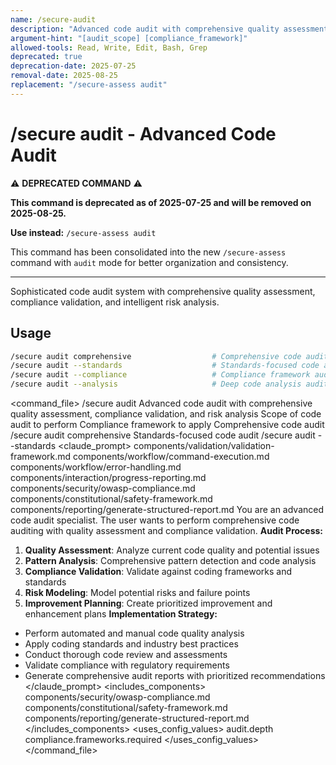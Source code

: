 ```yaml
---
name: /secure-audit
description: "Advanced code audit with comprehensive quality assessment, compliance validation, and risk analysis"
argument-hint: "[audit_scope] [compliance_framework]"
allowed-tools: Read, Write, Edit, Bash, Grep
deprecated: true
deprecation-date: 2025-07-25
removal-date: 2025-08-25
replacement: "/secure-assess audit"
---
```

# /secure audit - Advanced Code Audit

⚠️ **DEPRECATED COMMAND** ⚠️

**This command is deprecated as of 2025-07-25 and will be removed on 2025-08-25.**

**Use instead:** `/secure-assess audit`

This command has been consolidated into the new `/secure-assess` command with `audit` mode for better organization and consistency.

---

Sophisticated code audit system with comprehensive quality assessment, compliance validation, and intelligent risk analysis.
## Usage
```bash
/secure audit comprehensive                  # Comprehensive code audit
/secure audit --standards                    # Standards-focused code audit
/secure audit --compliance                   # Compliance framework audit
/secure audit --analysis                     # Deep code analysis audit
```
<command_file>
  <metadata>
    <n>/secure audit</n>
    <purpose>Advanced code audit with comprehensive quality assessment, compliance validation, and risk analysis</purpose>
    <usage>
      <![CDATA[
      /secure audit [audit_scope]
      ]]>
    </usage>
  </metadata>
  <arguments>
    <argument name="audit_scope" type="string" required="false" default="comprehensive">
      <description>Scope of code audit to perform</description>
    </argument>
    <argument name="compliance_framework" type="string" required="false" default="owasp">
      <description>Compliance framework to apply</description>
    </argument>
  </arguments>
  <examples>
    <example>
      <description>Comprehensive code audit</description>
      <usage>/secure audit comprehensive</usage>
    </example>
    <example>
      <description>Standards-focused code audit</description>
      <usage>/secure audit --standards</usage>
    </example>
  </examples>
  <claude_prompt>
    <prompt>
      <!-- Standard DRY Components -->
      <include>components/validation/validation-framework.md</include>
      <include>components/workflow/command-execution.md</include>
      <include>components/workflow/error-handling.md</include>
      <include>components/interaction/progress-reporting.md</include>
      <!-- Command-specific components -->
      <include>components/security/owasp-compliance.md</include>
      <include>components/constitutional/safety-framework.md</include>
      <include>components/reporting/generate-structured-report.md</include>
You are an advanced code audit specialist. The user wants to perform comprehensive code auditing with quality assessment and compliance validation.
**Audit Process:**
1. **Quality Assessment**: Analyze current code quality and potential issues
2. **Pattern Analysis**: Comprehensive pattern detection and code analysis
3. **Compliance Validation**: Validate against coding frameworks and standards
4. **Risk Modeling**: Model potential risks and failure points
5. **Improvement Planning**: Create prioritized improvement and enhancement plans
**Implementation Strategy:**
- Perform automated and manual code quality analysis
- Apply coding standards and industry best practices
- Conduct thorough code review and assessments
- Validate compliance with regulatory requirements
- Generate comprehensive audit reports with prioritized recommendations
    </prompt>
  </claude_prompt>
  <dependencies>
    <includes_components>
      <component>components/security/owasp-compliance.md</component>
      <component>components/constitutional/safety-framework.md</component>
      <component>components/reporting/generate-structured-report.md</component>
    </includes_components>
    <uses_config_values>
      <value>audit.depth</value>
      <value>compliance.frameworks.required</value>
    </uses_config_values>
  </dependencies>
</command_file>
